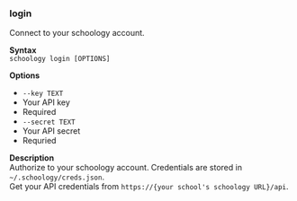 ### login
Connect to your schoology account.

**Syntax** \
`schoology login [OPTIONS]`

**Options** 
- `--key TEXT`
 - Your API key
 - Required
- `--secret TEXT`
 - Your API secret
 - Requried

**Description** \
Authorize to your schoology account. Credentials are stored in `~/.schoology/creds.json`. \
Get your API credentials from `https://{your school's schoology URL}/api`.